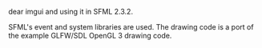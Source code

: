 dear imgui and using it in SFML 2.3.2.

SFML's event and system libraries are used.  The drawing code is a port of the
example GLFW/SDL OpenGL 3 drawing code.
